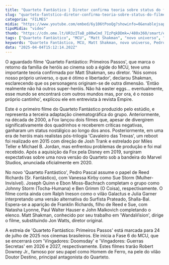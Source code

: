 ```yaml
---
title: "Quarteto Fantástico | Diretor confirma teoria sobre status do filme no MCU"
slug: "quarteto-fantstico-diretor-confirma-teoria-sobre-status-do-filme-no-mcu"
categoria: "FILMES"
midia: "https://www.youtube.com/embed/6y106tPooQg?showinfo=0&enablejsapi=1"
tipoMidia: "video"
thumb: "https://cdn.ome.lt/UR3zITaB_p80wCmd_7IzPqkDDmk=/480x360/smart/extras/conteudos/omelete_THUMB_-_2025-04-04T113556.699.png"
tags: ["Quarteto Fantástico", "MCU", "Matt Shakman", "novo universo", "Pedro Pascal", "Galactus", "estreia 2025", "Fase 6 MCU"]
keywords: "Quarteto Fantástico, MCU, Matt Shakman, novo universo, Pedro Pascal, Galactus, estreia 2025, Fase 6 MCU"
data: "2025-04-04T15:12:14.202Z"
---
```


O aguardado filme 'Quarteto Fantástico: Primeiros Passos', que marca o retorno da família de heróis ao cinema sob a égide do MCU, teve uma importante teoria confirmada por Matt Shakman, seu diretor. 'Nós somos nosso próprio universo, o que é ótimo e libertador', declarou Shakman, esclarecendo que os personagens originam-se de outra dimensão. 'Então realmente não há outros super-heróis. Não há easter eggs... eventualmente, esse mundo se encontrará com outros mundos mas, por ora, é o nosso próprio cantinho', explicou ele em entrevista à revista Empire.

Este é o primeiro filme do Quarteto Fantástico produzido pelo estúdio, e representa a terceira adaptação cinematográfica do grupo. Anteriormente, na década de 2000, a Fox lançou dois filmes que, apesar de divergirem significativamente dos quadrinhos e receberem críticas negativas, ganharam um status nostálgico ao longo dos anos. Posteriormente, em uma era de heróis mais realistas pós-trilogia 'Cavaleiro das Trevas', um reboot foi realizado em 2015 com direção de Josh Trank e estrelado por Miles Teller e Michael B. Jordan, mas enfrentou problemas de produção e foi mal recebido. Após a aquisição da Fox pela Disney em 2019, surgiram expectativas sobre uma nova versão do Quarteto sob a bandeira do Marvel Studios, anunciada oficialmente em 2020.

No novo 'Quarteto Fantástico', Pedro Pascal assume o papel de Reed Richards (Sr. Fantástico), com Vanessa Kirby como Sue Storm (Mulher-Invisível). Joseph Quinn e Ebon Moss-Bachrach completam o grupo como Johnny Storm (Tocha-Humana) e Ben Grimm (O Coisa), respectivamente. O filme conta ainda com Ralph Ineson como o vilão Galactus e Julia Garner interpretando uma versão alternativa do Surfista Prateado, Shalla-Bal. Espera-se a aparição de Franklin Richards, filho de Reed e Sue, com Natasha Lyonne, Paul Walter Hauser e John Malkovich completando o elenco. Matt Shakman, conhecido por seu trabalho em 'WandaVision', dirige o filme, substituindo Jon Watts, diretor original.

A estreia de 'Quarteto Fantástico: Primeiros Passos' está marcada para 24 de julho de 2025 nos cinemas brasileiros. Ele inicia a Fase 6 do MCU, que se encerrará com 'Vingadores: Doomsday' e 'Vingadores: Guerras Secretas' em 2026 e 2027, respectivamente. Estes filmes trarão Robert Downey Jr., famoso por seu papel como Homem de Ferro, na pele do vilão Doutor Destino, principal antagonista do Quarteto.